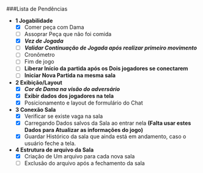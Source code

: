 ###Lista de Pendências
-  **1 Jogabilidade**
   - [x] Comer peça com Dama
   - [ ] Assoprar Peça que não foi comida
   - [x] ***Vez de Jogada***
   - [ ] ***Validar Continuação de Jogada após realizar primeiro movimento***
   - [ ] Cronômetro
   - [ ] Fim de jogo
   - [ ] **Liberar Início da partida após os Dois jogadores se conectarem**
   - [ ] **Iniciar Nova Partida na mesma sala**

- **2 Exibição/Layout**
  - [x] ***Cor de Dama na visão do adversário***
  - [x] **Exibir dados dos jogadores na tela**
  - [x] Posicionamento e layout de formulário do Chat
  
- **3 Conexão Sala**
  - [x] Verificar se existe vaga na sala
  - [x] Carregando Dados salvos da Sala ao entrar nela **(Falta usar estes Dados para Atualizar as informações do jogo)**
  - [x] Guardar Histórico da sala que ainda está em andamento, caso o usuário feche a tela.

- **4 Estrutura de arquivo da Sala**
  - [x] Criação de Um arquivo para cada nova sala
  - [ ] Exclusão do arquivo após a fechamento da sala
